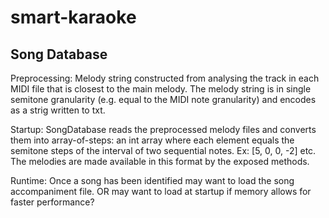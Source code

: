 # smart-karaoke

## Song Database
Preprocessing: Melody string constructed from analysing the track in each MIDI file that is closest to the main melody. The melody string is in single semitone granularity (e.g. equal to the MIDI note granularity) and encodes as a strig written to txt.

Startup: SongDatabase reads the preprocessed melody files and converts them into array-of-steps: an int array where each element equals the semitone steps of the interval of two sequential notes. Ex: [5, 0, 0, -2] etc. The melodies are made available in this format by the exposed methods.

Runtime: Once a song has been identified may want to load the song accompaniment file. OR may want to load at startup if memory allows for faster performance?
